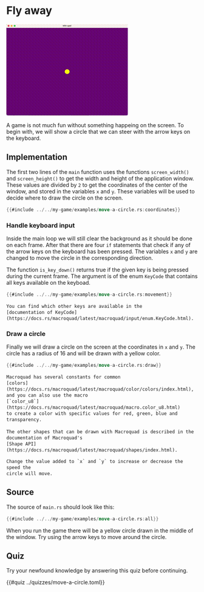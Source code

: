 # Fly away

![Screenshot](images/move-a-circle.gif#center)

A game is not much fun without something happeing on the screen. To begin
with, we will show a circle that we can steer with the arrow keys on the
keyboard.

## Implementation

The first two lines of the `main` function uses the functions `screen_width()`
and `screen_height()` to get the width and height of the application window.
These values are divided by `2` to get the coordinates of the center of the
window, and stored in the variables `x` and `y`. These variables will be used
to decide where to draw the circle on the screen.

```rust
{{#include ../../my-game/examples/move-a-circle.rs:coordinates}}
```

### Handle keyboard input

Inside the main loop we will still clear the background as it should be done
on each frame. After that there are four `if` statements that check if any of
the arrow keys on the keyboard has been pressed. The variables `x` and `y` are
changed to move the circle in the corresponding direction.

The function `is_key_down()` returns true if the given key is being
pressed during the current frame. The argument is of the enum `KeyCode` that
contains all keys available on the keyboad.

```rust
{{#include ../../my-game/examples/move-a-circle.rs:movement}}
```

```admonish info
You can find which other keys are available in the 
[documentation of KeyCode](https://docs.rs/macroquad/latest/macroquad/input/enum.KeyCode.html).
```

### Draw a circle

Finally we will draw a circle on the screen at the coordinates in `x` and `y`.
The circle has a radius of 16 and will be drawn with a yellow color.

```rust
{{#include ../../my-game/examples/move-a-circle.rs:draw}}
```

```admonish info
Macroquad has several constants for common
[colors](https://docs.rs/macroquad/latest/macroquad/color/colors/index.html),
and you can also use the macro 
[`color_u8`](https://docs.rs/macroquad/latest/macroquad/macro.color_u8.html)
to create a color with specific values for red, green, blue and transparency.

The other shapes that can be drawn with Macroquad is described in the
documentation of Macroquad's 
[Shape API](https://docs.rs/macroquad/latest/macroquad/shapes/index.html).
```

```admonish tip title="Challenge" class="challenge"
Change the value added to `x` and `y` to increase or decrease the speed the
circle will move.
```

<div class="no-page-break">

## Source

The source of `main.rs` should look like this:

```rust
{{#include ../../my-game/examples/move-a-circle.rs:all}}
```

When you run the game there will be a yellow circle drawn in the middle of the
window. Try using the arrow keys to move around the circle.
</div>

## Quiz

Try your newfound knowledge by answering this quiz before continuing.

{{#quiz ../quizzes/move-a-circle.toml}}

